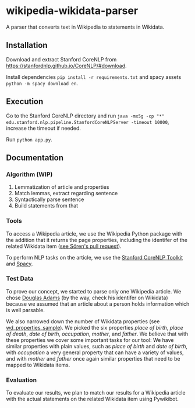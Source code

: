 # wikipedia-wikidata-parser
A parser that converts text in Wikipedia to statements in Wikidata.

## Installation
Download and extract Stanford CoreNLP from  https://stanfordnlp.github.io/CoreNLP/#download.

Install dependencies `pip install -r requirements.txt` and spacy assets `python -m spacy download en`.

## Execution
Go to the Stanford CoreNLP directory and run `java -mx5g -cp "*" edu.stanford.nlp.pipeline.StanfordCoreNLPServer -timeout 10000`, increase the timeout if needed.

Run `python app.py`.

## Documentation

### Algorithm (WIP)
1. Lemmatization of article and properties
2. Match lemmas, extract regarding sentence
3. Syntactically parse sentence
4. Build statements from that

### Tools
To access a Wikipedia article, we use the Wikipedia Python package with the addition that it returns the page properties, including the identifer of the related Wikidata item ([see Sören's pull request](https://github.com/goldsmith/Wikipedia/pull/147)).

To perform NLP tasks on the article, we use the [Stanford CoreNLP Toolkit](https://stanfordnlp.github.io/CoreNLP/) and [Spacy](https://spacy.io/).

### Test Data
To prove our concept, we started to parse only one Wikipedia article. We chose [Douglas Adams](https://en.wikipedia.org/wiki/Douglas_Adams) (by the way, check his identifer on Wikidata) because we assumed that an article about a person holds information which is well parsable.

We also narrowed down the number of Wikidata properties (see [wd_properties_sample](data/wd_properties_sample.json)). We picked the six properties _place of birth_, _place of death_, _date of birth_, _occupation_, _mother_, and _father_. We believe that with these properties we cover some important tasks for our tool: We have similar properties with plain values, such as _place of birth_ and _date of birth_, with _occupation_ a very general property that can have a variety of values, and with _mother_ and _father_ once again similar properties that need to be mapped to Wikidata items.

### Evaluation
To evaluate our results, we plan to match our results for a Wikipedia article with the actual statements on the related Wikidata item using Pywikibot.
